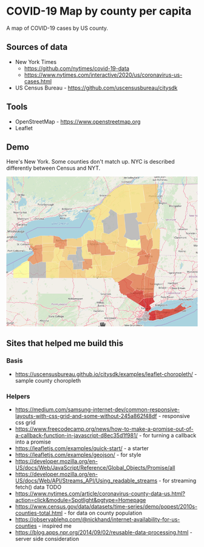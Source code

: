 COVID-19 Map by county per capita
===

A map of COVID-19 cases by US county.

## Sources of data

* New York Times
  * https://github.com/nytimes/covid-19-data
  * https://www.nytimes.com/interactive/2020/us/coronavirus-us-cases.html
* US Census Bureau - https://github.com/uscensusbureau/citysdk

 
## Tools

* OpenStreetMap - https://www.openstreetmap.org
* Leaflet

## Demo

Here's New York.  Some counties don't match up.  NYC is described differently between Census and NYT.

![alt text](ny.png "New York COVID-19 Cases per capita")


## Sites that helped me build this

### Basis

* https://uscensusbureau.github.io/citysdk/examples/leaflet-choropleth/ - sample county choropleth

### Helpers

* https://medium.com/samsung-internet-dev/common-responsive-layouts-with-css-grid-and-some-without-245a862f48df - responsive css grid
* https://www.freecodecamp.org/news/how-to-make-a-promise-out-of-a-callback-function-in-javascript-d8ec35d1f981/ - for turning a callback into a promise
* https://leafletjs.com/examples/quick-start/ - a starter
* https://leafletjs.com/examples/geojson/ - for style
* https://developer.mozilla.org/en-US/docs/Web/JavaScript/Reference/Global_Objects/Promise/all
* https://developer.mozilla.org/en-US/docs/Web/API/Streams_API/Using_readable_streams - for streaming fetch() data TODO
* https://www.nytimes.com/article/coronavirus-county-data-us.html?action=click&module=Spotlight&pgtype=Homepage
* https://www.census.gov/data/datasets/time-series/demo/popest/2010s-counties-total.html - for data on county population
* https://observablehq.com/@nickhand/internet-availability-for-us-counties - inspired me
* https://blog.apps.npr.org/2014/09/02/reusable-data-processing.html - server side consideration
